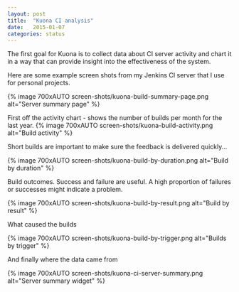```yaml
---
layout: post
title:  "Kuona CI analysis"
date:   2015-01-07
categories: status
---
```


The first goal for Kuona is to collect data about CI server activity
and chart it in a way that can provide insight into the effectiveness
of the system.

Here are some example screen shots from my Jenkins CI server that I use for personal projects.

{% image 700xAUTO screen-shots/kuona-build-summary-page.png alt="Server summary page" %}

First off the activity chart - shows the number of builds per month for the last year.
{% image 700xAUTO screen-shots/kuona-build-activity.png alt="Build activity" %}

Short builds are important to make sure the feedback is delivered quickly...

{% image 700xAUTO screen-shots/kuona-build-by-duration.png alt="Build by duration" %}

Build outcomes. Success and failure are useful. A high proportion of failures or successes might indicate a problem.

{% image 700xAUTO screen-shots/kuona-build-by-result.png alt="Build by result" %}

What caused the builds

{% image 700xAUTO screen-shots/kuona-build-by-trigger.png alt="Builds by trigger" %}

And finally where the data came from

{% image 700xAUTO screen-shots/kuona-ci-server-summary.png alt="Server summary widget" %}
